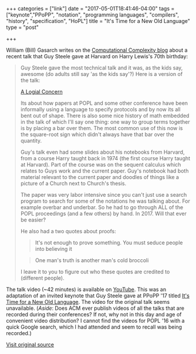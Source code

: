 +++
categories = ["link"]
date = "2017-05-01T18:41:46-04:00"
tags = ["keynote","PPoPP", "notation", "programming languages", "compilers", "history", "specification", "HoPL"]
title = "It's Time for a New Old Language"
type = "post"

+++

William (Bill) Gasarch writes on the [Computational Complexity blog](http://blog.computationalcomplexity.org/) about a recent talk that Guy Steele gave at Harvard on Harry Lewis's 70th birthday:

> Guy Steele gave the most technical talk and it was, as the kids say, awesome (do adults still say 'as the kids say'?) Here is a version of the talk:
>
> [A Logial Concern](https://labs.oracle.com/pls/apex/f?p=labs:40150:0::::P40000_PUBLICATION_ID:4986)
>
> Its about how papers at POPL and some other conference have been informally using a language to specify protocols and by now its all bent out of shape. There is also some nice history of math embedded in the talk of which I'll say one thing: one way to group terms together is by placing a bar over them. The most common use of this now is the square-root sign which didn't always have that bar over the quantity.
>
> Guy's talk even had some slides about his notebooks from Harvard, from a course Harry taught back in 1974 (the first course Harry taught at Harvard). Part of the course was on the sequent calculus which relates to Guys work and the current paper. Guy's notebook had both material relevant to the current paper and doodles of things like a picture of a Church next to Church's thesis.
>
> The paper was very labor intensive since you can't just use a search program to search for some of the notations he was talking about. For example overbar and underbar. So he had to go through ALL of the POPL proceedings (and a few others) by hand. In 2017. Will that ever be easier?
>
> He also had a two quotes about proofs:
>
> > It's not enough to prove something. You must seduce people into believing it
>
> > One man's truth is another man's cold broccoli
>
> I leave it to you to figure out who these quotes are credited to (different people).

The talk video (~42 minutes) is available on [YouTube](https://youtu.be/6fyB6C0sue4?t=1h). This was an adaptation of an invited keynote that Guy Steele gave at PPoPP '17 titled [It's Time for a New Old Language](http://dl.acm.org/citation.cfm?id=3018773). The video for the original talk seems unavailable. (_Aside_: Does ACM ever publish videos of all the talks that are recorded during their conferences? If not, why not in this day and age of convenient video distribution? I cannot find the videos for POPL '16 with a quick Google search, which I had attended and seem to recall was being recorded.)

[Visit original source](http://blog.computationalcomplexity.org/2017/05/a-celebration-of-computer-science-at.html)
